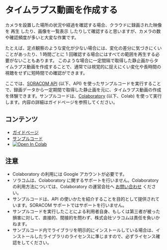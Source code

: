 # タイムラプス動画を作成する

カメラを設置した場所の状況や経過を確認する場合、クラウドに録画された映像を 再生 したり、画像を一覧表示 したりして確認すると思いますが、カメラの数や確認頻度が多いと大変な作業です。

たとえば、定点観察のような変化が少ない場合には、変化の差分に気づきにくいことがあったり、1 時間ごとに 1 回確認する場合にはすべての範囲を再生する必要がないこともあります。 このような場合に一定間隔で取得した静止画からタイムラプス動画を作成することで、通常では視覚的に捉えにくい変化や長時間の視聴をせずに短時間での確認ができます。

ここでは、[SORACOM API](https://users.soracom.io/ja-jp/tools/api/) (以下、API)  を使ったサンプルコードを実行することで、録画データから一定期間で取得した静止画を元に、タイムラプス動画の作成を体験できます。サンプルコードは、[Colaboratory](https://colab.research.google.com/) (以下、Colab) を使って実行します。内容の詳細はガイドページを参照してください。

## コンテンツ
 -  [ガイドページ](https://users.soracom.io/ja-jp/guides/soracom-cloud-camera-services/api-examples-creating-time-lapse-video/)
-  [サンプルコード](https://github.com/soracom-labs/sora-cam-api-examples/tree/main/creating-time-lapse-video/)
- [![Open In Colab](https://colab.research.google.com/assets/colab-badge.svg)](https://colab.research.google.com/github/soracom-labs/sora-cam-api-examples/blob/master/creating-time-lapse-video/api-examples-creating-time-lapse-video.ipynb)

## 注意

- Colaboratory の利用には Google アカウントが必要です。
- ソラコムは、Colaboratory に関するサポートを行いません。Colaboratory の利用方法については、Colaboratory の運営会社へ [お問い合わせ](https://research.google.com/colaboratory/faq.html) ください。
- サンプルコードは、API の使いかたを紹介することを目的として提供されています。SORACOM サポートではサポートを行いません。
- サンプルコードを実行したことによる利用者自身、もしくは第三者が被った損害に対して、直接的、間接的を問わず、株式会社ソラコムは責任を負いかねます。
- サンブルコード内でライブラリを明示的にインストールしている場合は、インストールしたライブラリのライセンスに準じますので、必ずライセンス確認をしてください。